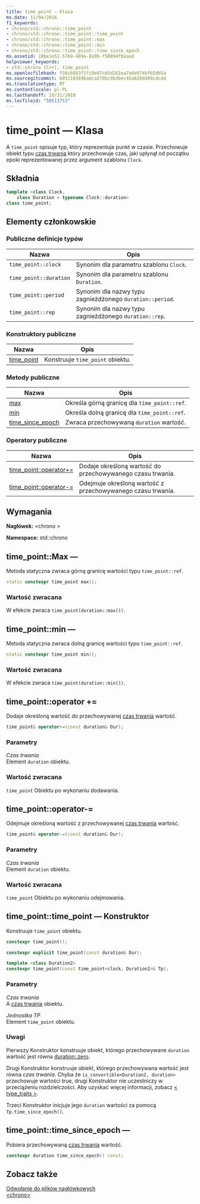 ```yaml
---
title: time_point — Klasa
ms.date: 11/04/2016
f1_keywords:
- chrono/std::chrono::time_point
- chrono/std::chrono::time_point::time_point
- chrono/std::chrono::time_point::max
- chrono/std::chrono::time_point::min
- chrono/std::chrono::time_point::time_since_epoch
ms.assetid: 18be1e52-57b9-489a-8a9b-f58894f0aaad
helpviewer_keywords:
- std::chrono [C++], time_point
ms.openlocfilehash: f38cb883f1fc9e07c65d261ea7a6e074bf02db5a
ms.sourcegitcommit: 6052185696adca270bc9bdbec45a626dd89cdcdd
ms.translationtype: MT
ms.contentlocale: pl-PL
ms.lasthandoff: 10/31/2018
ms.locfileid: "50513753"
---
```

# <a name="timepoint-class"></a>time_point — Klasa

A `time_point` opisuje typ, który reprezentuje punkt w czasie. Przechowuje obiekt typu [czas trwania](../standard-library/duration-class.md) który przechowuje czas, jaki upłynął od początku epoki reprezentowanej przez argument szablonu `Clock`.

## <a name="syntax"></a>Składnia

```cpp
template <class Clock,
    class Duration = typename Clock::duration>
class time_point;
```

## <a name="members"></a>Elementy członkowskie

### <a name="public-typedefs"></a>Publiczne definicje typów

|Nazwa|Opis|
|----------|-----------------|
|`time_point::clock`|Synonim dla parametru szablonu `Clock`.|
|`time_point::duration`|Synonim dla parametru szablonu `Duration`.|
|`time_point::period`|Synonim dla nazwy typu zagnieżdżonego `duration::period`.|
|`time_point::rep`|Synonim dla nazwy typu zagnieżdżonego `duration::rep`.|

### <a name="public-constructors"></a>Konstruktory publiczne

|Nazwa|Opis|
|----------|-----------------|
|[time_point](#time_point)|Konstruuje `time_point` obiektu.|

### <a name="public-methods"></a>Metody publiczne

|Nazwa|Opis|
|----------|-----------------|
|[max](#max)|Określa górną granicę dla `time_point::ref`.|
|[min](#min)|Określa dolną granicę dla `time_point::ref`.|
|[time_since_epoch](#time_since_epoch)|Zwraca przechowywaną `duration` wartość.|

### <a name="public-operators"></a>Operatory publiczne

|Nazwa|Opis|
|----------|-----------------|
|[time_point::operator+=](#op_add_eq)|Dodaje określoną wartość do przechowywanego czasu trwania.|
|[time_point::operator-=](#operator-_eq)|Odejmuje określoną wartość z przechowywanego czasu trwania.|

## <a name="requirements"></a>Wymagania

**Nagłówek:** \<chrono >

**Namespace:** std::chrono

## <a name="max"></a>  time_point::Max —

Metoda statyczna zwraca górną granicę wartości typu `time_point::ref`.

```cpp
static constexpr time_point max();
```

### <a name="return-value"></a>Wartość zwracana

W efekcie zwraca `time_point(duration::max())`.

## <a name="min"></a>  time_point::min —

Metoda statyczna zwraca dolną granicę wartości typu `time_point::ref`.

```cpp
static constexpr time_point min();
```

### <a name="return-value"></a>Wartość zwracana

W efekcie zwraca `time_point(duration::min())`.

## <a name="op_add_eq"></a>  time_point::operator +=

Dodaje określoną wartość do przechowywanej [czas trwania](../standard-library/duration-class.md) wartość.

```cpp
time_point& operator+=(const duration& Dur);
```

### <a name="parameters"></a>Parametry

*Czas trwania*<br/>
Element `duration` obiektu.

### <a name="return-value"></a>Wartość zwracana

`time_point` Obiektu po wykonaniu dodawania.

## <a name="time_point__operator-_eq"></a>  time_point::operator-=

Odejmuje określoną wartość z przechowywanej [czas trwania](../standard-library/duration-class.md) wartość.

```cpp
time_point& operator-=(const duration& Dur);
```

### <a name="parameters"></a>Parametry

*Czas trwania*<br/>
Element `duration` obiektu.

### <a name="return-value"></a>Wartość zwracana

`time_point` Obiektu po wykonaniu odejmowania.

## <a name="time_point"></a>  time_point::time_point — Konstruktor

Konstruuje `time_point` obiektu.

```cpp
constexpr time_point();

constexpr explicit time_point(const duration& Dur);

template <class Duration2>
constexpr time_point(const time_point<clock, Duration2>& Tp);
```

### <a name="parameters"></a>Parametry

*Czas trwania*<br/>
A [czas trwania](../standard-library/duration-class.md) obiektu.

*Jednostka TP*<br/>
Element `time_point` obiektu.

### <a name="remarks"></a>Uwagi

Pierwszy Konstruktor konstruuje obiekt, którego przechowywane `duration` wartość jest równa [duration::zero](../standard-library/duration-class.md#zero).

Drugi Konstruktor konstruuje obiekt, którego przechowywana wartość jest równa *czas trwania*. Chyba że `is_convertible<Duration2, duration>` przechowuje wartości true, drugi Konstruktor nie uczestniczy w przeciążeniu rozdzielczości. Aby uzyskać więcej informacji, zobacz [< type_traits >](../standard-library/type-traits.md).

Trzeci Konstruktor inicjuje jego `duration` wartości za pomocą `Tp.time_since_epoch()`.

## <a name="time_since_epoch"></a>  time_point::time_since_epoch —

Pobiera przechowywaną [czas trwania](../standard-library/duration-class.md) wartość.

```cpp
constexpr duration time_since_epoch() const;
```

## <a name="see-also"></a>Zobacz także

[Odwołanie do plików nagłówkowych](../standard-library/cpp-standard-library-header-files.md)<br/>
[\<chrono>](../standard-library/chrono.md)<br/>
